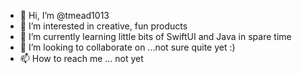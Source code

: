 - 👋 Hi, I’m @tmead1013
- 👀 I’m interested in creative, fun products
- 🌱 I’m currently learning little bits of SwiftUI and Java in spare time
- 💞️ I’m looking to collaborate on ...not sure quite yet :)
- 📫 How to reach me ... not yet

<!---
tmead1013/tmead1013 is a ✨ special ✨ repository because its `README.md` (this file) appears on your GitHub profile.
You can click the Preview link to take a look at your changes.
--->
